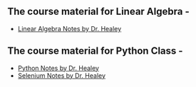 ## The course material for Linear Algebra - 

* [Linear Algebra Notes by Dr. Healey](https://www.csc2.ncsu.edu/faculty/healey/msa/lin-alg/)

## The course material for Python Class - 

* [Python Notes by Dr. Healey](https://www.csc2.ncsu.edu/faculty/healey/msa/python/) 
* [Selenium Notes by Dr. Healey](https://www.csc2.ncsu.edu/faculty/healey/msa/selenium/)